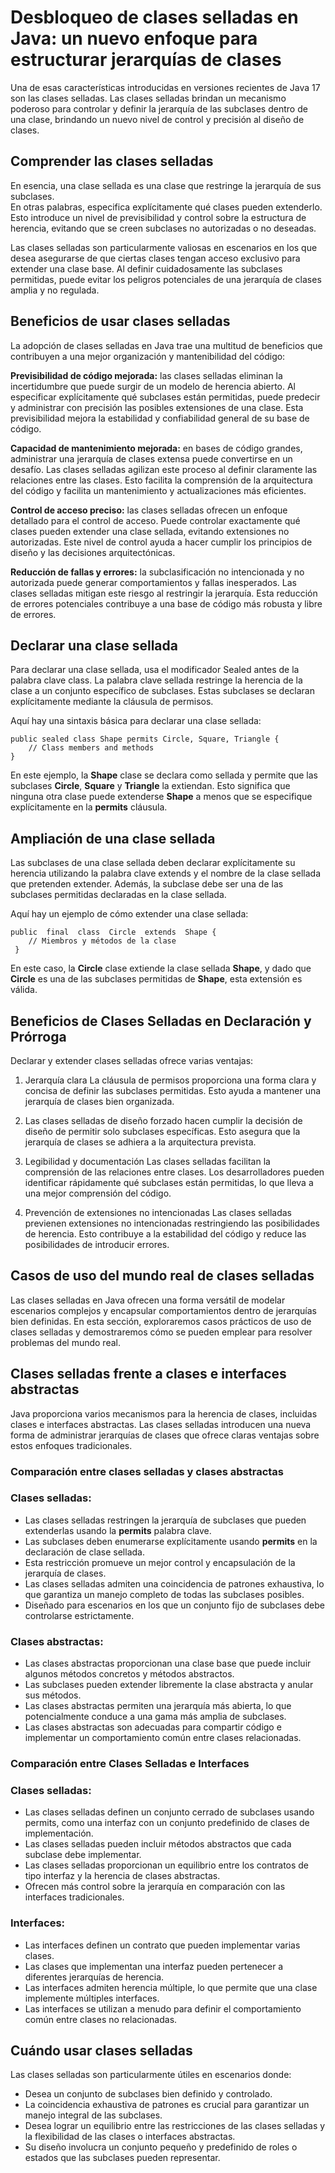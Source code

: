 # Desbloqueo de clases selladas en Java: un nuevo enfoque para estructurar jerarquías de clases

Una de esas características introducidas en versiones recientes de Java 17 son las clases selladas. 
Las clases selladas brindan un mecanismo poderoso para controlar y definir la jerarquía de las subclases
dentro de una clase, brindando un nuevo nivel de control y precisión al diseño de clases.

## Comprender las clases selladas
En esencia, una clase sellada es una clase que restringe la jerarquía de sus subclases.  
En otras palabras, especifica explícitamente qué clases pueden extenderlo. 
Esto introduce un nivel de previsibilidad y control sobre la estructura de herencia, 
evitando que se creen subclases no autorizadas o no deseadas.

Las clases selladas son particularmente valiosas en escenarios en los que desea asegurarse de que ciertas 
clases tengan acceso exclusivo para extender una clase base. 
Al definir cuidadosamente las subclases permitidas, puede evitar los peligros potenciales de una jerarquía 
de clases amplia y no regulada.

## Beneficios de usar clases selladas
La adopción de clases selladas en Java trae una multitud de beneficios que contribuyen a una mejor organización 
y mantenibilidad del código:

**Previsibilidad de código mejorada:** 
las clases selladas eliminan la incertidumbre que puede surgir de un modelo de herencia abierto. 
Al especificar explícitamente qué subclases están permitidas, puede predecir y administrar con precisión 
las posibles extensiones de una clase. 
Esta previsibilidad mejora la estabilidad y confiabilidad general de su base de código.

**Capacidad de mantenimiento mejorada:** 
en bases de código grandes, administrar una jerarquía de clases extensa puede convertirse en un desafío. 
Las clases selladas agilizan este proceso al definir claramente las relaciones entre las clases. 
Esto facilita la comprensión de la arquitectura del código y facilita un mantenimiento y actualizaciones 
más eficientes.

**Control de acceso preciso:** 
las clases selladas ofrecen un enfoque detallado para el control de acceso. 
Puede controlar exactamente qué clases pueden extender una clase sellada, evitando extensiones no autorizadas. 
Este nivel de control ayuda a hacer cumplir los principios de diseño y las decisiones arquitectónicas.

**Reducción de fallas y errores:** 
la subclasificación no intencionada y no autorizada puede generar comportamientos y fallas inesperados. 
Las clases selladas mitigan este riesgo al restringir la jerarquía. 
Esta reducción de errores potenciales contribuye a una base de código más robusta y libre de errores.

## Declarar una clase sellada
Para declarar una clase sellada, usa el modificador Sealed antes de la palabra clave class. 
La palabra clave sellada restringe la herencia de la clase a un conjunto específico de subclases. 
Estas subclases se declaran explícitamente mediante la cláusula de permisos.

Aquí hay una sintaxis básica para declarar una clase sellada:

```
public sealed class Shape permits Circle, Square, Triangle {
    // Class members and methods
}
```

En este ejemplo, la **Shape** clase se declara como sellada y permite que las subclases **Circle**, **Square**
y **Triangle** la extiendan. 
Esto significa que ninguna otra clase puede extenderse **Shape** a menos que se especifique explícitamente 
en la **permits** cláusula.

## Ampliación de una clase sellada
Las subclases de una clase sellada deben declarar explícitamente su herencia utilizando la palabra clave extends 
y el nombre de la clase sellada que pretenden extender. 
Además, la subclase debe ser una de las subclases permitidas declaradas en la clase sellada.

Aquí hay un ejemplo de cómo extender una clase sellada:

```
public  final  class  Circle  extends  Shape { 
    // Miembros y métodos de la clase
 }
```

En este caso, la **Circle** clase extiende la clase sellada **Shape**, y dado que **Circle** es una de 
las subclases permitidas de **Shape**, esta extensión es válida.

## Beneficios de Clases Selladas en Declaración y Prórroga
Declarar y extender clases selladas ofrece varias ventajas:

1. Jerarquía clara
La cláusula de permisos proporciona una forma clara y concisa de definir las subclases permitidas. 
Esto ayuda a mantener una jerarquía de clases bien organizada.

2. Las clases selladas de diseño forzado hacen cumplir la decisión de diseño de permitir solo subclases 
específicas. Esto asegura que la jerarquía de clases se adhiera a la arquitectura prevista.

3. Legibilidad y documentación
Las clases selladas facilitan la comprensión de las relaciones entre clases. 
Los desarrolladores pueden identificar rápidamente qué subclases están permitidas, lo que lleva a una mejor
comprensión del código.

4. Prevención de extensiones no intencionadas
Las clases selladas previenen extensiones no intencionadas restringiendo las posibilidades de herencia. 
Esto contribuye a la estabilidad del código y reduce las posibilidades de introducir errores.

## Casos de uso del mundo real de clases selladas
Las clases selladas en Java ofrecen una forma versátil de modelar escenarios complejos y encapsular 
comportamientos dentro de jerarquías bien definidas. 
En esta sección, exploraremos casos prácticos de uso de clases selladas y demostraremos cómo se pueden 
emplear para resolver problemas del mundo real.

## Clases selladas frente a clases e interfaces abstractas
Java proporciona varios mecanismos para la herencia de clases, incluidas clases e interfaces abstractas. 
Las clases selladas introducen una nueva forma de administrar jerarquías de clases que ofrece claras ventajas 
sobre estos enfoques tradicionales.

### Comparación entre clases selladas y clases abstractas

### Clases selladas:

- Las clases selladas restringen la jerarquía de subclases que pueden extenderlas usando la **permits** palabra clave.
- Las subclases deben enumerarse explícitamente usando **permits** en la declaración de clase sellada.
- Esta restricción promueve un mejor control y encapsulación de la jerarquía de clases.
- Las clases selladas admiten una coincidencia de patrones exhaustiva, lo que garantiza un manejo completo 
de todas las subclases posibles.
- Diseñado para escenarios en los que un conjunto fijo de subclases debe controlarse estrictamente.

### Clases abstractas:

- Las clases abstractas proporcionan una clase base que puede incluir algunos métodos concretos y métodos abstractos.
- Las subclases pueden extender libremente la clase abstracta y anular sus métodos.
- Las clases abstractas permiten una jerarquía más abierta, lo que potencialmente conduce a una gama más amplia 
de subclases.
- Las clases abstractas son adecuadas para compartir código e implementar un comportamiento común entre clases 
relacionadas.

### Comparación entre Clases Selladas e Interfaces

### Clases selladas:

- Las clases selladas definen un conjunto cerrado de subclases usando permits, como una interfaz con un conjunto predefinido de clases de implementación.
- Las clases selladas pueden incluir métodos abstractos que cada subclase debe implementar.
- Las clases selladas proporcionan un equilibrio entre los contratos de tipo interfaz y la herencia de clases abstractas.
- Ofrecen más control sobre la jerarquía en comparación con las interfaces tradicionales.

### Interfaces:

- Las interfaces definen un contrato que pueden implementar varias clases.
- Las clases que implementan una interfaz pueden pertenecer a diferentes jerarquías de herencia.
- Las interfaces admiten herencia múltiple, lo que permite que una clase implemente múltiples interfaces.
- Las interfaces se utilizan a menudo para definir el comportamiento común entre clases no relacionadas.

## Cuándo usar clases selladas

Las clases selladas son particularmente útiles en escenarios donde:

- Desea un conjunto de subclases bien definido y controlado.
- La coincidencia exhaustiva de patrones es crucial para garantizar un manejo integral de las subclases.
- Desea lograr un equilibrio entre las restricciones de las clases selladas y la flexibilidad de las clases
o interfaces abstractas.
- Su diseño involucra un conjunto pequeño y predefinido de roles o estados que las subclases pueden representar.












